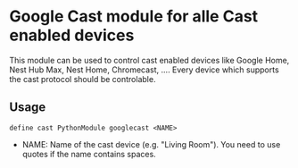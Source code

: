 
# Google Cast module for alle Cast enabled devices
This module can be used to control cast enabled devices like Google Home, Nest Hub Max, Nest Home, Chromecast, .... Every device which supports the cast protocol should be controlable.

## Usage
```
define cast PythonModule googlecast <NAME>
```

 - NAME: Name of the cast device (e.g. "Living Room"). You need to use quotes if the name contains spaces.